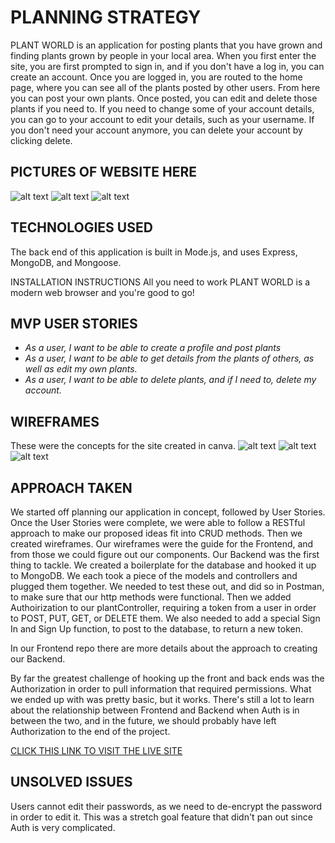 # PLANNING STRATEGY

PLANT WORLD is an application for posting plants that you have grown and finding plants grown by people in your local area. 
When you first enter the site, you are first prompted to sign in, and if you don't have a log in, you can create an account. Once you are logged in, you are routed to the home page, where you can see all of the plants posted by other users. From here you can post your own plants. Once posted, you  can edit and delete those plants if you need to.
If you need to change some of your account details, you can go to your account to edit your details, such as your username. If you don't need your account anymore, you can delete your account by clicking delete.

## PICTURES OF WEBSITE HERE

![alt text](https://)
![alt text](https://)
![alt text](https://)

## TECHNOLOGIES USED
The back end of this application is built in Mode.js, and uses Express, MongoDB, and Mongoose.

INSTALLATION INSTRUCTIONS
All you need to work PLANT WORLD is a modern web browser and you're good to go!

## MVP USER STORIES
- _As a user, I want to be able to create a profile and post plants_
- _As a user, I want to be able to get details from the plants of others, as well as edit my own plants._
- _As a user, I want to be able to delete plants, and if I need to, delete my account._

## WIREFRAMES
These were the concepts for the site created in canva.
![alt text](https://)
![alt text](https://)
![alt text](https://)

## APPROACH TAKEN
We started off planning our application in concept, followed by User Stories. Once the User Stories were complete, we were able to follow a RESTful approach to make our proposed ideas fit into CRUD methods. Then we created wireframes. Our wireframes were the guide for the Frontend, and from those we could figure out our components. Our Backend was the first thing to tackle.
We created a boilerplate for the database and hooked it up to MongoDB. We each took a piece of the models and controllers and plugged them together.
We needed to test these out, and did so in Postman, to make sure that our http methods were functional.
Then we added Authoirization to our plantController, requiring a token from a user in order to POST, PUT, GET, or DELETE them.
We also needed to add a special Sign In and Sign Up function, to post to the database, to return a new token.

In our Frontend repo there are more details about the approach to creating our Backend.

By far the greatest challenge of hooking up the front and back ends was the Authorization in order to pull information that required permissions. What we ended up with was pretty basic, but it works. There's still a lot to learn about the relationship between Frontend and Backend when Auth is in between the two, and in the future, we should probably have left Authorization to the end of the project.

[CLICK THIS LINK TO VISIT THE LIVE SITE](https://secret-refuge-99565.herokuapp.com/api/plants)

## UNSOLVED ISSUES
Users cannot edit their passwords, as we need to de-encrypt the password in order to edit it. This was a stretch goal feature that didn't pan out since Auth is very complicated.

